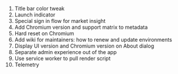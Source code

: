1. Title bar color tweak
2. Launch indicator
3. Special sign in flow for market insight
4. Add Chromium version and support matrix to metadata
5. Hard reset on Chromium
6. Add wiki for maintainers: how to renew and update environments
7. Display UI version and Chromium version on About dialog
8. Separate admin experience out of the app
9. Use service worker to pull render script
10. Telemetry
